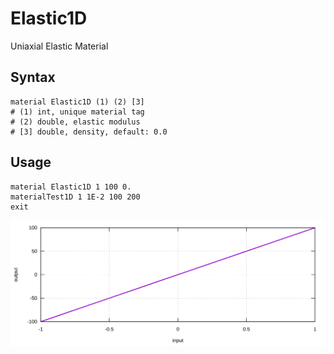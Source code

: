 # Elastic1D

Uniaxial Elastic Material

## Syntax

```
material Elastic1D (1) (2) [3]
# (1) int, unique material tag
# (2) double, elastic modulus
# [3] double, density, default: 0.0
```

## Usage

```
material Elastic1D 1 100 0.
materialTest1D 1 1E-2 100 200
exit
```

![example one](Elastic1D.svg)
